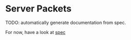 # Server Packets
TODO: automatically generate documentation from spec.

For now, have a look at [spec](spec/server/)

